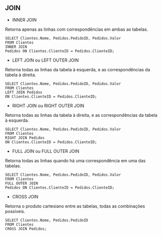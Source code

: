 ## JOIN
* INNER JOIN

Retorna apenas as linhas com correspondências em ambas as tabelas.

```
SELECT Clientes.Nome, Pedidos.PedidoID, Pedidos.Valor 
FROM Clientes 
INNER JOIN
Pedidos ON Clientes.ClienteID = Pedidos.ClienteID;
```

* LEFT JOIN ou LEFT OUTER JOIN

Retorna todas as linhas da tabela à esquerda, e as correspondências da tabela à direita.

```
SELECT Clientes.Nome, Pedidos.PedidoID, Pedidos.Valor 
FROM Clientes 
LEFT JOIN Pedidos 
ON Clientes.ClienteID = Pedidos.ClienteID;
```

* RIGHT JOIN ou RIGHT OUTER JOIN

Retorna todas as linhas da tabela à direita, e as correspondências da tabela à esquerda.

```
SELECT Clientes.Nome, Pedidos.PedidoID, Pedidos.Valor
FROM Clientes
RIGHT JOIN Pedidos
ON Clientes.ClienteID = Pedidos.ClienteID;
```

* FULL JOIN ou FULL OUTER JOIN

Retorna todas as linhas quando há uma correspondência em uma das tabelas.

```
SELECT Clientes.Nome, Pedidos.PedidoID, Pedidos.Valor
FROM Clientes 
FULL OUTER JOIN
Pedidos ON Clientes.ClienteID = Pedidos.ClienteID;
```

* CROSS JOIN

Retorna o produto cartesiano entre as tabelas, todas as combinações possíveis.

```
SELECT Clientes.Nome, Pedidos.PedidoID 
FROM Clientes 
CROSS JOIN Pedidos;
```
